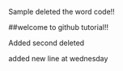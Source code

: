 Sample deleted the word code!!

##welcome to github tutorial!!

Added second deleted

added new line at wednesday
